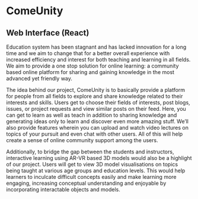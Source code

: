 # ComeUnity


## Web Interface (React)


Education system has been stagnant and has lacked innovation for a long time and we aim to change that for a better overall experience with increased efficiency and interest for both teaching and learning in all fields. We aim to provide a one stop solution for online learning: a community based online platform for sharing and gaining knowledge in the most advanced yet friendly way.

The idea behind our project, ComeUnity is to basically provide a platform for people from all fields to explore and share knowledge related to their interests and skills. Users get to choose their fields of interests, post blogs, issues, or project requests and view similar posts on their feed. Here, you can get to learn as well as teach in addition to sharing knowledge and generating ideas only to learn and discover even more amazing stuff. We’ll also provide features wherein you can upload and watch video lectures on topics of your pursuit and even chat with other users. All of this will help create a sense of online community support among the users.

Additionally, to bridge the gap between the students and instructors, interactive learning using AR-VR based 3D models would also be a highlight of our project. Users will get to view 3D model visualisations on topics being taught at various age groups and education levels. This would help learners to inculcate difficult concepts easily and make learning more engaging, increasing conceptual understanding and enjoyable by incorporating interactable objects and models.
